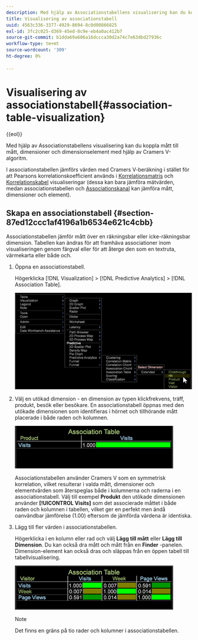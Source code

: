 ```yaml
---
description: Med hjälp av Associationstabellens visualisering kan du koppla mått till mått, dimensioner och dimensionselement med hjälp av Cramers V-algoritm.
title: Visualisering av associationstabell
uuid: 4563c336-3377-4929-8694-8c0d00866825
exl-id: 3fc2c025-d369-45ed-8c9e-eb4a0ac412b7
source-git-commit: b1dda69a606a16dccca30d2a74c7e63dbd27936c
workflow-type: tm+mt
source-wordcount: '309'
ht-degree: 0%

---
```


# Visualisering av associationstabell{#association-table-visualization}

{{eol}}

Med hjälp av Associationstabellens visualisering kan du koppla mått till mått, dimensioner och dimensionselement med hjälp av Cramers V-algoritm.

I associationstabellen jämförs värden med Cramers V-beräkning i stället för att Pearsons korrelationskoefficient används i [Korrelationsmatris](https://experienceleague.adobe.com/docs/data-workbench/using/client/analysis-visualizations/correlation-analysis/c-correlation-analysis.html) och [Korrelationskabel](https://experienceleague.adobe.com/docs/data-workbench/using/client/analysis-visualizations/c-chord-visualization.html) visualiseringar (dessa kan bara jämföra mätvärden, medan associationstabellen och [Associationskanal](../../../home/c-get-started/c-analysis-vis/associations-chord.md#concept-51d0bda998474dd5946cc2a9b8393445) kan jämföra mått, dimensioner och element).

## Skapa en associationstabell {#section-87ed12ccc1af4196a1b6534e621c4cbb}

Associationstabellen jämför mått över en räkningsbar eller icke-räkningsbar dimension. Tabellen kan ändras för att framhäva associationer inom visualiseringen genom färgval eller för att återge den som en textruta, värmekarta eller både och.

1. Öppna en associationstabell.

   Högerklicka [!DNL Visualization] > [!DNL Predictive Analytics] > [!DNL Association Table].

   ![](assets/association_table.png)

1. Välj en utökad dimension - en dimension av typen klickfrekvens, träff, produkt, besök eller besökare. En associationstabell öppnas med den utökade dimensionen som identifieras i hörnet och tillhörande mått placerade i både raden och kolumnen.

   ![](assets/association_table1.png)

   Associationstabellen använder Cramers V som en symmetrisk korrelation, vilket resulterar i valda mått, dimensioner och elementvärden som återspeglas både i kolumnerna och raderna i en associationstabell. Välj till exempel **Produkt** den utökade dimensionen använder **[!UICONTROL Visits]** som det associerade måttet i både raden och kolumnen i tabellen, vilket ger en perfekt men ändå oanvändbar jämförelse (1.00) eftersom de jämförda värdena är identiska.

1. Lägg till fler värden i associationstabellen.

   Högerklicka i en kolumn eller rad och välj **Lägg till mått** eller **Lägg till Dimension**. Du kan också dra mått och mått från en **Finder** -panelen. Dimension-element kan också dras och släppas från en öppen tabell till tabellvisualisering.

   ![](assets/association_table2.png)

   >[!NOTE]
   >
   >Det finns en gräns på tio rader och kolumner i associationstabellen.
